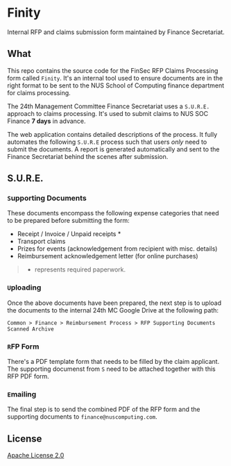 # Finity
Internal RFP and claims submission form maintained by Finance Secretariat. 

## What
This repo contains the source code for the FinSec RFP Claims Processing form called `Finity`. It's an internal tool used to ensure documents are in the right format to be sent to the NUS School of Computing finance department for claims processing.

The 24th Management Committee Finance Secretariat uses a `S.U.R.E.` approach to claims processing. It's used to submit claims to NUS SOC Finance **7 days** in advance. 

The web application contains detailed descriptions of the process. It fully automates the following `S.U.R.E` process such that users _only_ need to submit the documents. A report is generated automatically and sent to the Finance Secretariat behind the scenes after submission.

## S.U.R.E.
### `S`upporting Documents
These documents encompass the following expense categories that need to be prepared before submitting the form:

- Receipt / Invoice / Unpaid receipts *
- Transport claims
- Prizes for events (acknowledgement from recipient with misc. details)
- Reimbursement acknowledgement letter (for online purchases)

> * represents required paperwork. 

### `U`ploading
Once the above documents have been prepared, the next step is to upload the documents to the internal 24th MC Google Drive at the following path:

```
Common > Finance > Reimbursement Process > RFP Supporting Documents Scanned Archive
```

### `R`FP Form
There's a PDF template form that needs to be filled by the claim applicant. The supporting documenst from `S` need to be attached together with this RFP PDF form. 

### `E`mailing
The final step is to send the combined PDF of the RFP form and the supporting documents to `finance@nuscomputing.com`.

## License
[Apache License 2.0](https://github.com/NUSComputingDev/finsec-rfp-form/blob/main/LICENSE)
